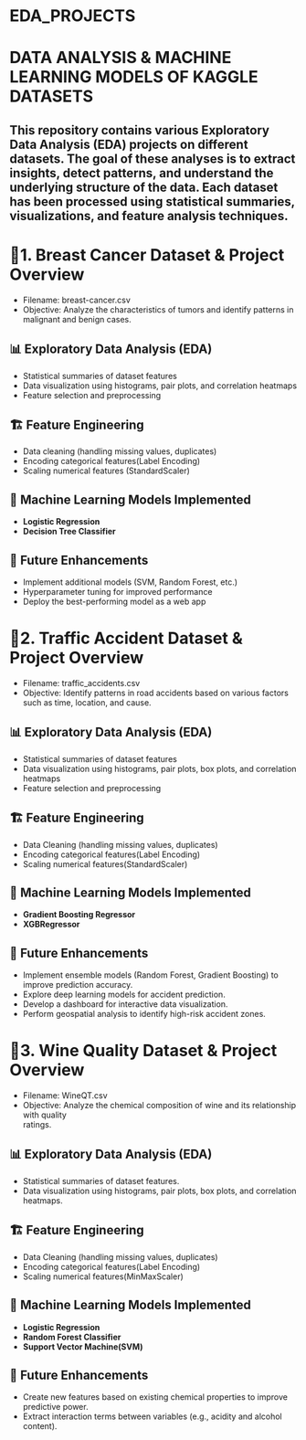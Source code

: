 # EDA_PROJECTS
# DATA ANALYSIS & MACHINE LEARNING MODELS OF KAGGLE DATASETS
## This repository contains various Exploratory Data Analysis (EDA) projects on different datasets. The goal of these analyses is to extract insights, detect patterns, and understand the underlying structure of the data. Each dataset has been processed using statistical summaries, visualizations, and feature analysis techniques.

# 📌1. Breast Cancer Dataset & Project Overview
  - Filename: breast-cancer.csv
  - Objective: Analyze the characteristics of tumors and identify patterns in malignant and benign 
     cases.
    
## 📊 Exploratory Data Analysis (EDA)
  - Statistical summaries of dataset features
  - Data visualization using histograms, pair plots, and correlation heatmaps
  - Feature selection and preprocessing

## 🏗️ Feature Engineering 
  - Data cleaning (handling missing values, duplicates)
  - Encoding categorical features(Label Encoding)
  - Scaling numerical features (StandardScaler)

## 🤖 Machine Learning Models Implemented 
  - **Logistic Regression** 
  - **Decision Tree Classifier**

## 🔮 Future Enhancements
  - Implement additional models (SVM, Random Forest, etc.)
  - Hyperparameter tuning for improved performance
  - Deploy the best-performing model as a web app



# 📌2. Traffic Accident Dataset & Project Overview
  - Filename: traffic_accidents.csv
  - Objective: Identify patterns in road accidents based on various factors such as time, 
    location, and cause.

## 📊 Exploratory Data Analysis (EDA)
 - Statistical summaries of dataset features
 - Data visualization using histograms, pair plots, box plots, and correlation heatmaps
 - Feature selection and preprocessing

## 🏗️ Feature Engineering
  - Data Cleaning (handling missing values, duplicates)
  - Encoding categorical features(Label Encoding)
  - Scaling numerical features(StandardScaler)

## 🤖 Machine Learning Models Implemented
  -  **Gradient Boosting Regressor** 
  -  **XGBRegressor**

## 🔮 Future Enhancements
  - Implement ensemble models (Random Forest, Gradient Boosting) to improve prediction accuracy.
  - Explore deep learning models for accident prediction.
  - Develop a dashboard for interactive data visualization.
  - Perform geospatial analysis to identify high-risk accident zones.


 # 📌3. Wine Quality Dataset & Project Overview
   - Filename: WineQT.csv
   - Objective: Analyze the chemical composition of wine and its relationship with quality  
     ratings.

## 📊 Exploratory Data Analysis (EDA)
 - Statistical summaries of dataset features.
 - Data visualization using histograms, pair plots, box plots, and correlation heatmaps.

## 🏗️ Feature Engineering
  - Data Cleaning (handling missing values, duplicates)
  - Encoding categorical features(Label Encoding)
  - Scaling numerical features(MinMaxScaler)

## 🤖 Machine Learning Models Implemented
  -  **Logistic Regression** 
  -  **Random Forest Classifier**
  -  **Support Vector Machine(SVM)**

## 🔮 Future Enhancements
  - Create new features based on existing chemical properties to improve predictive power.
  - Extract interaction terms between variables (e.g., acidity and alcohol content).


##

   
